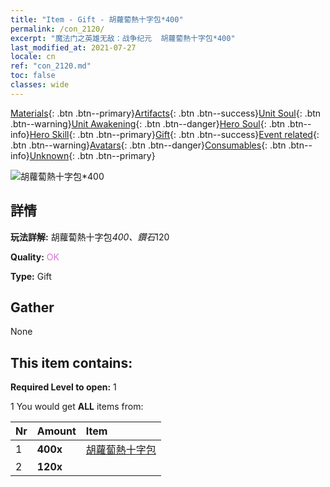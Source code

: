 ```yaml
---
title: "Item - Gift - 胡蘿蔔熱十字包*400"
permalink: /con_2120/
excerpt: "魔法门之英雄无敌：战争纪元  胡蘿蔔熱十字包*400"
last_modified_at: 2021-07-27
locale: cn
ref: "con_2120.md"
toc: false
classes: wide
---
```

 [Materials](/ItemsCN/){: .btn .btn--primary}[Artifacts](/ItemsCN/Artifacts/){: .btn .btn--success}[Unit Soul](/ItemsCN/UnitSoul/){: .btn .btn--warning}[Unit Awakening](/ItemsCN/UnitAwakening/){: .btn .btn--danger}[Hero Soul](/ItemsCN/HeroSoul/){: .btn .btn--info}[Hero Skill](/ItemsCN/HeroSkill/){: .btn .btn--primary}[Gift](/ItemsCN/Gift/){: .btn .btn--success}[Event related](/ItemsCN/Events/){: .btn .btn--warning}[Avatars](/ItemsCN/Avatars/){: .btn .btn--danger}[Consumables](/ItemsCN/Consumables/){: .btn .btn--info}[Unknown](/ItemsCN/Unknown/){: .btn .btn--primary}

 ![胡蘿蔔熱十字包*400](/images/t/i_907587.png)

## 詳情
 **玩法詳解:** 胡蘿蔔熱十字包*400、鑽石*120

 **Quality:** <span style="color: #DA70D6">OK</span>

 **Type:** Gift

## Gather

  None

## This item contains:

 **Required Level to open:** 1

 1 You would get **ALL** items  from:

  | Nr | Amount |     Item    |
  |:---|:-------|:------------|
  | 1 |  **400x** | [胡蘿蔔熱十字包](/cn/Items/con_2119/) |  | 
  | 2 |  **120x** | <i class="fas fa-gem"/> |  | 
